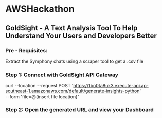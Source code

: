# AWSHackathon

## GoldSight - A Text Analysis Tool To Help Understand Your Users and Developers Better

### Pre - Requisites: 
Extract the Symphony chats using a scraper tool to get a .csv file

### Step 1: Connect with GoldSight API Gateway
curl --location --request POST 'https://1bo0ta8uk3.execute-api.ap-southeast-1.amazonaws.com/default/generate-insights-python' \
--form 'file=@{insert file location}'
  
### Step 2: Open the generated URL and view your Dashboard
